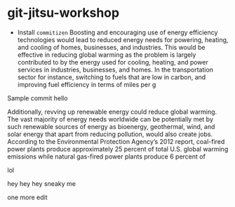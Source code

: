# git-jitsu-workshop

- Install `commitizen`
  Boosting and encouraging use of energy efficiency technologies would lead to reduced energy needs for powering, heating, and cooling of homes, businesses, and industries. This would be effective in reducing global warming as the problem is largely contributed to by the energy used for cooling, heating, and power services in industries, businesses, and homes. In the transportation sector for instance, switching to fuels that are low in carbon, and improving fuel efficiency in terms of miles per g

Sample commit
hello




Additionally, revving up renewable energy could reduce global warming. The vast majority of energy needs worldwide can be potentially met by such renewable sources of energy as bioenergy, geothermal, wind, and solar energy that apart from reducing pollution, would also create jobs. According to the Environmental Protection Agency’s 2012 report, coal-fired power plants produce approximately 25 percent of total U.S. global warming emissions while natural gas-fired power plants produce 6 percent of

lol

hey hey hey sneaky me

one more edit